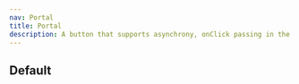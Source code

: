 ```yaml
---
nav: Portal
title: Portal
description: A button that supports asynchrony, onClick passing in the asynchrony function automatically displays loading
---
```


## Default

<code src="./demos/Portal.tsx"></code>
